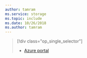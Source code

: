 ```yaml
---
author: tamram
ms.service: storage
ms.topic: include
ms.date: 10/26/2018
ms.author: tamram
---
```

> [!div class="op_single_selector"]
> * [Azure portal](../articles/storage/common/storage-enable-and-view-metrics.md)
> 
> 

